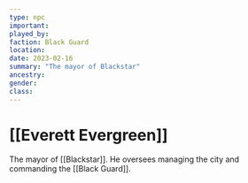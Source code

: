 ```yaml
---
type: npc
important:
played_by:
faction: Black Guard
location: 
date: 2023-02-16
summary: "The mayor of Blackstar"
ancestry: 
gender: 
class: 
---
```

# [[Everett Evergreen]]

The mayor of [[Blackstar]]. He oversees managing the city and commanding the [[Black Guard]].